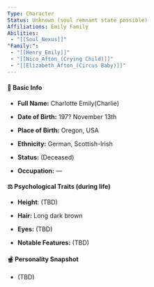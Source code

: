 ```yaml
---
Type: Character
Status: Unknown (soul remnant state possible)
Affiliations: Emily Family
Abilities: 
 - "[[Soul_Nexus]]"
"Family:": 
 - "[[Henry_Emily]]"
 - "[[Nico_Afton_(Crying Child)]]"
 - "[[Elizabeth_Afton_(Circus Baby)]]"
---
```

#### 📅 Basic Info

- **Full Name:** Charlotte Emily(Charlie)
    
- **Date of Birth:** 197? November 13th
    
- **Place of Birth:** Oregon, USA
    
- **Ethnicity:** German, Scottish-Irish
    
- **Status:** (Deceased)
    
- **Occupation:** —
    

#### ⚖️ Psychological Traits (during life)

- **Height**: (TBD)
    
- **Hair:** Long dark brown
    
- **Eyes:** (TBD)
    
- **Notable Features:** (TBD)

#### 🫕 Personality Snapshot

- (TBD)

